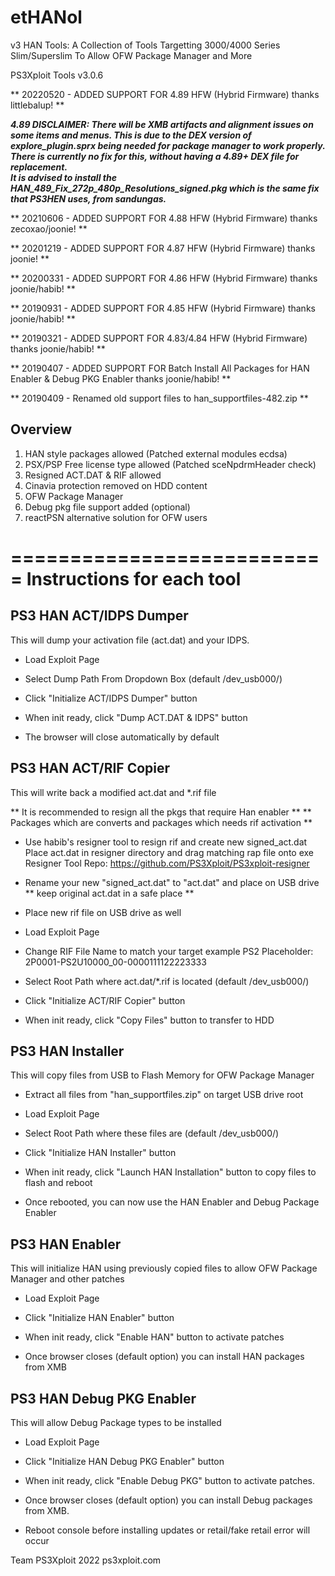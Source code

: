 # etHANol
v3 HAN Tools: A Collection of Tools Targetting 3000/4000 Series Slim/Superslim To Allow OFW Package Manager and More


PS3Xploit Tools v3.0.6


** 20220520 - ADDED SUPPORT FOR 4.89 HFW (Hybrid Firmware) thanks littlebalup! **
<br>

<b><i>4.89 DISCLAIMER: There will be XMB artifacts and alignment issues on some items and menus. This is due to the DEX version of explore_plugin.sprx being needed for package manager to work properly. There is currently no fix for this, without having a 4.89+ DEX file for replacement.
<br>
It is advised to install the HAN_489_Fix_272p_480p_Resolutions_signed.pkg which is the same fix that PS3HEN uses, from sandungas.</b></i>
<br>


** 20210606 - ADDED SUPPORT FOR 4.88 HFW (Hybrid Firmware) thanks zecoxao/joonie! **

** 20201219 - ADDED SUPPORT FOR 4.87 HFW (Hybrid Firmware) thanks joonie! **

** 20200331 - ADDED SUPPORT FOR 4.86 HFW (Hybrid Firmware) thanks joonie/habib! **

** 20190931 - ADDED SUPPORT FOR 4.85 HFW (Hybrid Firmware) thanks joonie/habib! **

** 20190321 - ADDED SUPPORT FOR 4.83/4.84 HFW (Hybrid Firmware) thanks joonie/habib! **

** 20190407 - ADDED SUPPORT FOR Batch Install All Packages for HAN Enabler & Debug PKG Enabler thanks joonie/habib! **

** 20190409 - Renamed old support files to han_supportfiles-482.zip **



Overview
---------

1. HAN style packages allowed (Patched external modules ecdsa)
2. PSX/PSP Free license type allowed (Patched sceNpdrmHeader check)
3. Resigned ACT.DAT & RIF allowed
4. Cinavia protection removed on HDD content
5. OFW Package Manager
6. Debug pkg file support added (optional)
7. reactPSN alternative solution for OFW users


===========================
Instructions for each tool
===========================


PS3 HAN ACT/IDPS Dumper
-----------------------
This will dump your activation file (act.dat) and your IDPS.

- Load Exploit Page

- Select Dump Path From Dropdown Box (default /dev_usb000/)

- Click "Initialize ACT/IDPS Dumper" button

- When init ready, click "Dump ACT.DAT & IDPS" button

- The browser will close automatically by default



PS3 HAN ACT/RIF Copier
----------------------
This will write back a modified act.dat and *.rif file

** It is recommended to resign all the pkgs that require Han enabler **
** Packages which are converts and packages which needs rif activation **

- Use habib's resigner tool to resign rif and create new signed_act.dat
  Place act.dat in resigner directory and drag matching rap file onto exe
  Resigner Tool Repo: https://github.com/PS3Xploit/PS3xploit-resigner

- Rename your new "signed_act.dat" to "act.dat" and place on USB drive
  ** keep original act.dat in a safe place **

- Place new rif file on USB drive as well

- Load Exploit Page

- Change RIF File Name to match your target 
  example PS2 Placeholder: 2P0001-PS2U10000_00-0000111122223333

- Select Root Path where act.dat/*.rif is located (default /dev_usb000/)

- Click "Initialize ACT/RIF Copier" button

- When init ready, click "Copy Files" button to transfer to HDD



PS3 HAN Installer
-----------------
This will copy files from USB to Flash Memory for OFW Package Manager

- Extract all files from "han_supportfiles.zip" on target USB drive root

- Load Exploit Page

- Select Root Path where these files are (default /dev_usb000/)

- Click "Initialize HAN Installer" button

- When init ready, click "Launch HAN Installation" button to copy files to flash and reboot

- Once rebooted, you can now use the HAN Enabler and Debug Package Enabler



PS3 HAN Enabler
---------------
This will initialize HAN using previously copied files to allow OFW Package Manager and other patches

- Load Exploit Page

- Click "Initialize HAN Enabler" button

- When init ready, click "Enable HAN" button to activate patches

- Once browser closes (default option) you can install HAN packages from XMB



PS3 HAN Debug PKG Enabler
-------------------------
This will allow Debug Package types to be installed

- Load Exploit Page

- Click "Initialize HAN Debug PKG Enabler" button

- When init ready, click "Enable Debug PKG" button to activate patches.

- Once browser closes (default option) you can install Debug packages from XMB.

- Reboot console before installing updates or retail/fake retail error will occur





Team PS3Xploit 2022
ps3xploit.com